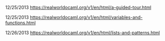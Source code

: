 12/25/2013 https://realworldocaml.org/v1/en/html/a-guided-tour.html

12/25/2013 https://realworldocaml.org/v1/en/html/variables-and-functions.html

12/26/2013 https://realworldocaml.org/v1/en/html/lists-and-patterns.html
